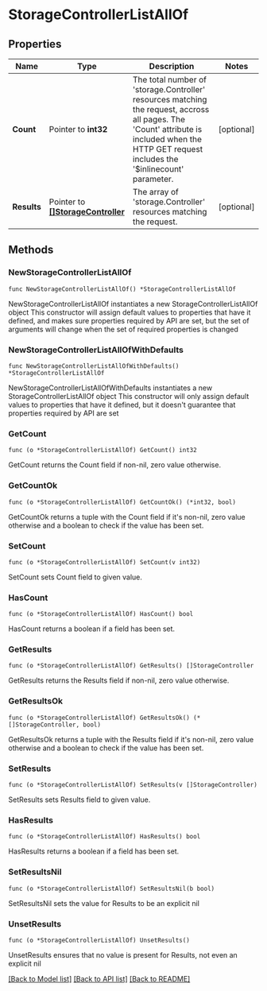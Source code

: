# StorageControllerListAllOf

## Properties

Name | Type | Description | Notes
------------ | ------------- | ------------- | -------------
**Count** | Pointer to **int32** | The total number of &#39;storage.Controller&#39; resources matching the request, accross all pages. The &#39;Count&#39; attribute is included when the HTTP GET request includes the &#39;$inlinecount&#39; parameter. | [optional] 
**Results** | Pointer to [**[]StorageController**](StorageController.md) | The array of &#39;storage.Controller&#39; resources matching the request. | [optional] 

## Methods

### NewStorageControllerListAllOf

`func NewStorageControllerListAllOf() *StorageControllerListAllOf`

NewStorageControllerListAllOf instantiates a new StorageControllerListAllOf object
This constructor will assign default values to properties that have it defined,
and makes sure properties required by API are set, but the set of arguments
will change when the set of required properties is changed

### NewStorageControllerListAllOfWithDefaults

`func NewStorageControllerListAllOfWithDefaults() *StorageControllerListAllOf`

NewStorageControllerListAllOfWithDefaults instantiates a new StorageControllerListAllOf object
This constructor will only assign default values to properties that have it defined,
but it doesn't guarantee that properties required by API are set

### GetCount

`func (o *StorageControllerListAllOf) GetCount() int32`

GetCount returns the Count field if non-nil, zero value otherwise.

### GetCountOk

`func (o *StorageControllerListAllOf) GetCountOk() (*int32, bool)`

GetCountOk returns a tuple with the Count field if it's non-nil, zero value otherwise
and a boolean to check if the value has been set.

### SetCount

`func (o *StorageControllerListAllOf) SetCount(v int32)`

SetCount sets Count field to given value.

### HasCount

`func (o *StorageControllerListAllOf) HasCount() bool`

HasCount returns a boolean if a field has been set.

### GetResults

`func (o *StorageControllerListAllOf) GetResults() []StorageController`

GetResults returns the Results field if non-nil, zero value otherwise.

### GetResultsOk

`func (o *StorageControllerListAllOf) GetResultsOk() (*[]StorageController, bool)`

GetResultsOk returns a tuple with the Results field if it's non-nil, zero value otherwise
and a boolean to check if the value has been set.

### SetResults

`func (o *StorageControllerListAllOf) SetResults(v []StorageController)`

SetResults sets Results field to given value.

### HasResults

`func (o *StorageControllerListAllOf) HasResults() bool`

HasResults returns a boolean if a field has been set.

### SetResultsNil

`func (o *StorageControllerListAllOf) SetResultsNil(b bool)`

 SetResultsNil sets the value for Results to be an explicit nil

### UnsetResults
`func (o *StorageControllerListAllOf) UnsetResults()`

UnsetResults ensures that no value is present for Results, not even an explicit nil

[[Back to Model list]](../README.md#documentation-for-models) [[Back to API list]](../README.md#documentation-for-api-endpoints) [[Back to README]](../README.md)


